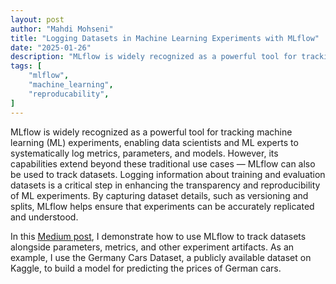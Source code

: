 ```yaml
---
layout: post
author: "Mahdi Mohseni"
title: "Logging Datasets in Machine Learning Experiments with MLflow"
date: "2025-01-26"
description: "MLflow is widely recognized as a powerful tool for tracking machine learning (ML) experiments, enabling data scientists and ML experts to systematically log metrics, parameters, and models. However, its capabilities extend beyond these traditional use cases — MLflow can also be used to track datasets."
tags: [
    "mlflow",
    "machine_learning",
    "reproducability",
]
---
```


MLflow is widely recognized as a powerful tool for tracking machine learning (ML) experiments, enabling data scientists and ML experts to systematically log metrics, parameters, and models. However, its capabilities extend beyond these traditional use cases — MLflow can also be used to track datasets. Logging information about training and evaluation datasets is a critical step in enhancing the transparency and reproducibility of ML experiments. By capturing dataset details, such as versioning and splits, MLflow helps ensure that experiments can be accurately replicated and understood.

In this [Medium post](https://medium.com/@mohsenim/logging-datasets-in-machine-learning-experiments-with-mlflow-a4360d9a62da), I demonstrate how to use MLflow to track datasets alongside parameters, metrics, and other experiment artifacts. As an example, I use the Germany Cars Dataset, a publicly available dataset on Kaggle, to build a model for predicting the prices of German cars.
